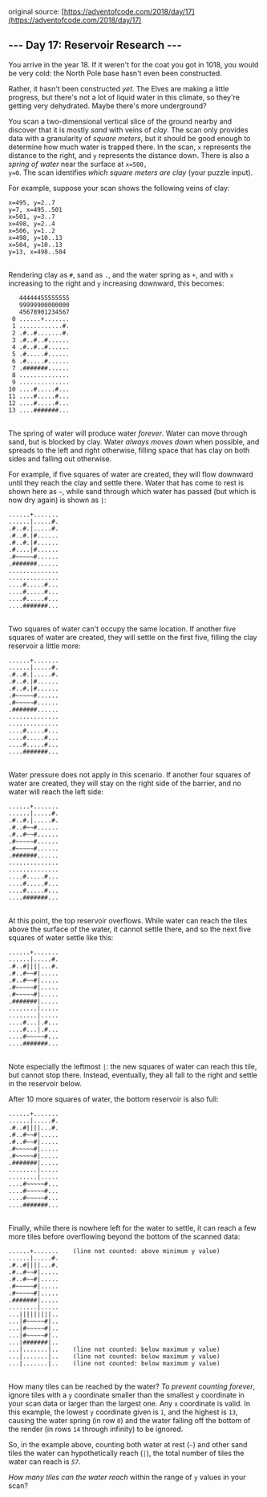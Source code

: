 original source: [https://adventofcode.com/2018/day/17](https://adventofcode.com/2018/day/17)
## --- Day 17: Reservoir Research ---
You arrive in the year 18. If it weren't for the coat you got in 1018, you would be very cold: the North Pole base hasn't even been constructed.

Rather, it hasn't been constructed <em>yet</em>.  The Elves are making a little progress, but there's not a lot of liquid water in this climate, so they're getting very dehydrated.  Maybe there's more underground?

You scan a two-dimensional vertical slice of the ground nearby and discover that it is mostly <em>sand</em> with veins of <em>clay</em>.  The scan only provides data with a granularity of <em>square meters</em>, but it should be good enough to determine how much water is trapped there. In the scan, <code>x</code> represents the distance to the right, and <code>y</code> represents the distance down. There is also a <em>spring of water</em> near the surface at <code>x=500, y=0</code>. The scan identifies <em>which square meters are clay</em> (your puzzle input).

For example, suppose your scan shows the following veins of clay:

<pre>
<code>x=495, y=2..7
y=7, x=495..501
x=501, y=3..7
x=498, y=2..4
x=506, y=1..2
x=498, y=10..13
x=504, y=10..13
y=13, x=498..504
</code>
</pre>

Rendering clay as <code>#</code>, sand as <code>.</code>, and the water spring as <code>+</code>, and with <code>x</code> increasing to the right and <code>y</code> increasing downward, this becomes:

<pre>
<code>   44444455555555
   99999900000000
   45678901234567
 0 ......+.......
 1 ............#.
 2 .#..#.......#.
 3 .#..#..#......
 4 .#..#..#......
 5 .#.....#......
 6 .#.....#......
 7 .#######......
 8 ..............
 9 ..............
10 ....#.....#...
11 ....#.....#...
12 ....#.....#...
13 ....#######...
</code>
</pre>

The spring of water will produce water <em>forever</em>. Water can move through sand, but is blocked by clay. Water <em>always moves down</em> when possible, and spreads to the left and right otherwise, filling space that has clay on both sides and falling out otherwise.

For example, if five squares of water are created, they will flow downward until they reach the clay and settle there. Water that has come to rest is shown here as <code>~</code>, while sand through which water has passed (but which is now dry again) is shown as <code>|</code>:

<pre>
<code>......+.......
......|.....#.
.#..#.|.....#.
.#..#.|#......
.#..#.|#......
.#....|#......
.#~~~~~#......
.#######......
..............
..............
....#.....#...
....#.....#...
....#.....#...
....#######...
</code>
</pre>

Two squares of water can't occupy the same location.  If another five squares of water are created, they will settle on the first five, filling the clay reservoir a little more:

<pre>
<code>......+.......
......|.....#.
.#..#.|.....#.
.#..#.|#......
.#..#.|#......
.#~~~~~#......
.#~~~~~#......
.#######......
..............
..............
....#.....#...
....#.....#...
....#.....#...
....#######...
</code>
</pre>

Water pressure does not apply in this scenario. If another four squares of water are created, they will stay on the right side of the barrier, and no water will reach the left side:

<pre>
<code>......+.......
......|.....#.
.#..#.|.....#.
.#..#~~#......
.#..#~~#......
.#~~~~~#......
.#~~~~~#......
.#######......
..............
..............
....#.....#...
....#.....#...
....#.....#...
....#######...
</code>
</pre>

At this point, the top reservoir overflows. While water can reach the tiles above the surface of the water, it cannot settle there, and so the next five squares of water settle like this:

<pre>
<code>......+.......
......|.....#.
.#..#<em>|</em>|||...#.
.#..#~~#|.....
.#..#~~#|.....
.#~~~~~#|.....
.#~~~~~#|.....
.#######|.....
........|.....
........|.....
....#...|.#...
....#...|.#...
....#~~~~~#...
....#######...
</code>
</pre>

Note especially the leftmost <code>|</code>: the new squares of water can reach this tile, but cannot stop there.  Instead, eventually, they all fall to the right and settle in the reservoir below.

After 10 more squares of water, the bottom reservoir is also full:

<pre>
<code>......+.......
......|.....#.
.#..#||||...#.
.#..#~~#|.....
.#..#~~#|.....
.#~~~~~#|.....
.#~~~~~#|.....
.#######|.....
........|.....
........|.....
....#~~~~~#...
....#~~~~~#...
....#~~~~~#...
....#######...
</code>
</pre>

Finally, while there is nowhere left for the water to settle, it can reach a few more tiles before overflowing beyond the bottom of the scanned data:

<pre>
<code>......+.......    (line not counted: above minimum y value)
......|.....#.
.#..#||||...#.
.#..#~~#|.....
.#..#~~#|.....
.#~~~~~#|.....
.#~~~~~#|.....
.#######|.....
........|.....
...|||||||||..
...|#~~~~~#|..
...|#~~~~~#|..
...|#~~~~~#|..
...|#######|..
...|.......|..    (line not counted: below maximum y value)
...|.......|..    (line not counted: below maximum y value)
...|.......|..    (line not counted: below maximum y value)
</code>
</pre>

How many tiles can be reached by the water?  <em>To prevent counting forever</em>, ignore tiles with a <code>y</code> coordinate smaller than the smallest <code>y</code> coordinate in your scan data or larger than the largest one. Any <code>x</code> coordinate is valid. In this example, the lowest <code>y</code> coordinate given is <code>1</code>, and the highest is <code>13</code>, causing the water spring (in row <code>0</code>) and the water falling off the bottom of the render (in rows <code>14</code> through infinity) to be ignored.

So, in the example above, counting both water at rest (<code>~</code>) and other sand tiles the water can hypothetically reach (<code>|</code>), the total number of tiles the water can reach is <code><em>57</em></code>.

<em>How many tiles can the water reach</em> within the range of <code>y</code> values in your scan?


